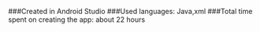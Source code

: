 ###Created in Android Studio
###Used languages: Java,xml
###Total time spent on creating the app: about 22 hours
